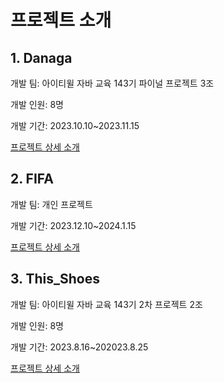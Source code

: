 #  프로젝트 소개


## 1. Danaga

개발 팀: 아이티윌 자바 교육 143기 파이널 프로젝트 3조

개발 인원: 8명 

개발 기간: 2023.10.10~2023.11.15

[프로젝트 상세 소개](https://github.com/ykmr0331/myProject/tree/master/Danaga/README.md)


## 2. FIFA 

개발 팀: 개인 프로젝트 

개발 기간: 2023.12.10~2024.1.15

[프로젝트 상세 소개](https://github.com/ykmr0331/myProject/tree/master/FIFA/README.md)


## 3. This_Shoes

개발 팀: 아이티윌 자바 교육 143기 2차 프로젝트 2조

개발 인원: 8명 

개발 기간: 2023.8.16~202023.8.25

[프로젝트 상세 소개](https://github.com/ykmr0331/myProject/tree/master/This_Shoes/README.md)
















  



